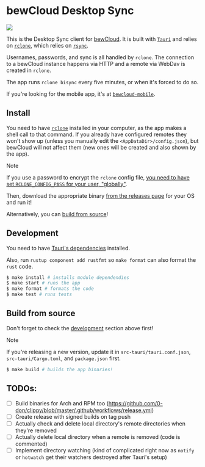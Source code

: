 # bewCloud Desktop Sync

[![](https://github.com/bewcloud/bewcloud-desktop/workflows/Run%20Tests/badge.svg)](https://github.com/bewcloud/bewcloud-desktop/actions?workflow=Run+Tests)

This is the Desktop Sync client for [bewCloud](https://github.com/bewcloud/bewcloud). It is built with [`Tauri`](https://tauri.app) and relies on [`rclone`](https://rclone.org), which relies on [`rsync`](https://rsync.samba.org).

Usernames, passwords, and sync is all handled by `rclone`. The connection to a bewCloud instance happens via HTTP and a remote via WebDav is created in `rclone`.

The app runs `rclone bisync` every five minutes, or when it's forced to do so.

If you're looking for the mobile app, it's at [`bewcloud-mobile`](https://github.com/bewcloud/bewcloud-mobile).

## Install

You need to have [`rclone`](https://rclone.org) installed in your computer, as the app makes a shell call to that command. If you already have configured remotes they won't show up (unless you manually edit the `<AppDataDir>/config.json`), but bewCloud will not affect them (new ones will be created and also shown by the app).

> [!NOTE]
> If you use a password to encrypt the `rclone` config file, [you need to have set `RCLONE_CONFIG_PASS` for your user, "globally"](https://rclone.org/docs/#other-environment-variables).

Then, download the appropriate binary [from the releases page](https://github.com/bewcloud/bewcloud-desktop/releases) for your OS and run it!

Alternatively, you can [build from source](#build-from-source)!

## Development

You need to have [Tauri's dependencies](https://tauri.app/v1/guides/getting-started/prerequisites#installing) installed.

Also, run `rustup component add rustfmt` so `make format` can also format the `rust` code.

```sh
$ make install # installs module dependendies
$ make start # runs the app
$ make format # formats the code
$ make test # runs tests
```

## Build from source

Don't forget to check the [development](#development) section above first!

> [!NOTE]
> If you're releasing a new version, update it in `src-tauri/tauri.conf.json`, `src-tauri/Cargo.toml`, and `package.json` first.

```sh
$ make build # builds the app binaries!
```

## TODOs:

- [ ] Build binaries for Arch and RPM too (https://github.com/0-don/clippy/blob/master/.github/workflows/release.yml)
- [ ] Create release with signed builds on tag push
- [ ] Actually check and delete local directory's remote directories when they're removed
- [ ] Actually delete local directory when a remote is removed (code is commented)
- [ ] Implement directory watching (kind of complicated right now as `notify` or `hotwatch` get their watchers destroyed after Tauri's setup)
